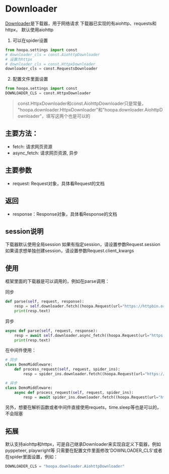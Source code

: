 # Downloader
[Downloader](https://github.com/fishtn/hoopa/blob/master/hoopa/downloader.py)是下载器，用于网络请求
下载器已实现的有aiohttp、requests和httpx， 默认使用aiohttp

1. 可以在spider设置
```python
from hoopa.settings import const
# downloader_cls = const.AiohttpDownloader
# 设置为httpx
# downloader_cls = const.HttpxDownloader
downloader_cls = const.RequestsDownloader
```
2. 配置文件里面设置
```python
from hoopa.settings import const
DOWNLOADER_CLS = const.HttpxDownloader
```
> const.HttpxDownloader和const.AiohttpDownloader只是常量，
> "hoopa.downloader.HttpxDownloader"和"hoopa.downloader.AiohttpDownloader"，填写这两个也是可以的


## 主要方法：
- fetch: 请求网页资源
- async_fetch: 请求网页资源, 异步


## 主要参数
- request: Request对象，具体看Request的文档


## 返回
- response：Response对象，具体看Response的文档


## session说明
下载器默认使用全局session
如果有指定session，请设置参数Request.session
如果请求想单独创建session，请设置参数Request.client_kwargs


## 使用
框架里面的下载器是可以调用的，例如在parse调用：

同步

```python
def parse(self, request, response):
    resp = self.downloader.fetch((hoopa.Request(url="https://httpbin.org/get")))
    print(resp.text)
```
异步
```python
async def parse(self, request, response):
    resp = await self.downloader.async_fetch((hoopa.Request(url="https://httpbin.org/get")))
    print(resp.text)
```

在中间件使用：
```python
# 同步
class DemoMiddleware:
    def process_request(self, request, spider_ins):
        resp = spider_ins.downloader.fetch((hoopa.Request(url="https://httpbin.org/get")))
```
```python
# 异步
class DemoMiddleware:
    async def process_request(self, request, spider_ins):
        resp = await spider_ins.downloader.fetch((hoopa.Request(url="https://httpbin.org/get")))
```

另外，想要在解析函数或者中间件直接使用requets，time.sleep等也是可以的，不会阻塞


## 拓展
默认支持aiohttp和httpx，可是自己继承Downloader来实现自定义下载器，例如pyppeteer, playwright等
只需要在配置文件里面修改'DOWNLOADER_CLS'或者在spider里面设置，例如：

```python
DOWNLOADER_CLS = "hoopa.downloader.AiohttpDownloader"
```




